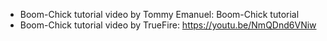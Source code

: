 - Boom-Chick tutorial video by Tommy Emanuel: Boom-Chick tutorial
- Boom-Chick tutorial video by TrueFire: https://youtu.be/NmQDnd6VNiw
